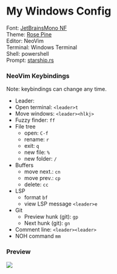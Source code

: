 # My Windows Config
Font: <a href="https://www.nerdfonts.com/font-downloads"> JetBrainsMono NF  </a>\
Theme: <a href="https://github.com/rose-pine"> Rose Pine </a>\
Editor: NeoVim\
Terminal: Windows Terminal\
Shell: powershell\
Prompt: <a href="https://starship.rs">starship.rs</a>

### NeoVim Keybindings
Note: keybindings can change any time.
- Leader: ` `
- Open terminal: `<leader>t`
- Move windows: `<leader><hlkj>`
- Fuzzy finder: `ff`
- File tree
    - open: `C-f`
    - rename: `r`
    - exit: `q`
    - new file: `%`
    - new folder: `/`
- Buffers
    - move next.: `cn`
    - move prev.: `cp`
    - delete: `cc`
- LSP
    - format `bf`
    - view LSP message `<leader>e`
- Git
    - Preview hunk (git): `gp`
    - Next hunk (git): `gn`
- Comment line: `<leader><leader>`
- NOH command `mm`

### Preview
<img src='https://media.discordapp.net/attachments/772927831441014847/1115665591009804411/image.png?width=815&height=458'>
